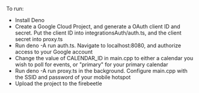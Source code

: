 To run:
- Install Deno
- Create a Google Cloud Project, and generate a OAuth client ID and secret. Put the client ID into integrationsAuth/auth.ts, and the client secret into proxy.ts
- Run deno -A run auth.ts. Navigate to localhost:8080, and authorize access to your Google account
- Change the value of CALENDAR_ID in main.cpp to either a calendar you wish to poll for events, or "primary" for your primary calendar
- Run deno -A run proxy.ts in the background. Configure main.cpp with the SSID and password of your mobile hotspot
- Upload the project to the firebeetle